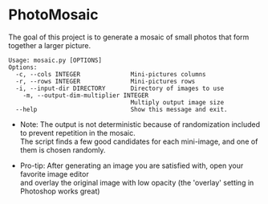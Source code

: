 # PhotoMosaic

The goal of this project is to generate a mosaic of small photos that form together a larger picture.

```
Usage: mosaic.py [OPTIONS]
Options:
  -c, --cols INTEGER              Mini-pictures columns  
  -r, --rows INTEGER              Mini-pictures rows  
  -i, --input-dir DIRECTORY       Directory of images to use  
    -m, --output-dim-multiplier INTEGER
                                  Multiply output image size  
  --help                          Show this message and exit.  
```

* Note: The output is not deterministic because of randomization included to prevent repetition in the mosaic.  
  The script finds a few good candidates for each mini-image, and one of them is chosen randomly.


* Pro-tip: After generating an image you are satisfied with, open your favorite image editor  
and overlay the original image with low opacity (the 'overlay' setting in Photoshop works great)